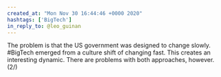 ```yaml
---
created_at: "Mon Nov 30 16:44:46 +0000 2020"
hashtags: ['BigTech']
in_reply_to: @leo_guinan
---
```


The problem is that the US government was designed to change slowly. #BigTech emerged from a culture shift of changing fast. This creates an interesting dynamic. There are problems with both approaches, however. (2/)